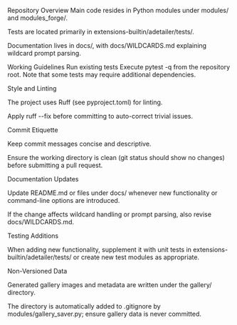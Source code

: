 Repository Overview
Main code resides in Python modules under modules/ and modules_forge/.

Tests are located primarily in extensions-builtin/adetailer/tests/.

Documentation lives in docs/, with docs/WILDCARDS.md explaining wildcard prompt parsing.

Working Guidelines
Run existing tests
Execute pytest -q from the repository root. Note that some tests may require additional dependencies.

Style and Linting

The project uses Ruff (see pyproject.toml) for linting.

Apply ruff --fix before committing to auto-correct trivial issues.

Commit Etiquette

Keep commit messages concise and descriptive.

Ensure the working directory is clean (git status should show no changes) before submitting a pull request.

Documentation Updates

Update README.md or files under docs/ whenever new functionality or command-line options are introduced.

If the change affects wildcard handling or prompt parsing, also revise docs/WILDCARDS.md.

Testing Additions

When adding new functionality, supplement it with unit tests in extensions-builtin/adetailer/tests/ or create new test modules as appropriate.

Non-Versioned Data

Generated gallery images and metadata are written under the gallery/ directory.

The directory is automatically added to .gitignore by modules/gallery_saver.py; ensure gallery data is never committed.

